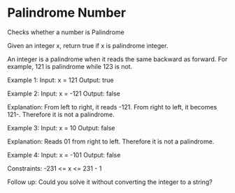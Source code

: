 # Palindrome Number
Checks whether a number is Palindrome

Given an integer x, return true if x is palindrome integer.

An integer is a palindrome when it reads the same backward as forward. For example, 121 is palindrome while 123 is not.

Example 1:
Input: x = 121
Output: true

Example 2:
Input: x = -121
Output: false

Explanation: From left to right, it reads -121. From right to left, it becomes 121-. Therefore it is not a palindrome.

Example 3:
Input: x = 10
Output: false

Explanation: Reads 01 from right to left. Therefore it is not a palindrome.

Example 4:
Input: x = -101
Output: false

Constraints:
-231 <= x <= 231 - 1

Follow up: Could you solve it without converting the integer to a string?